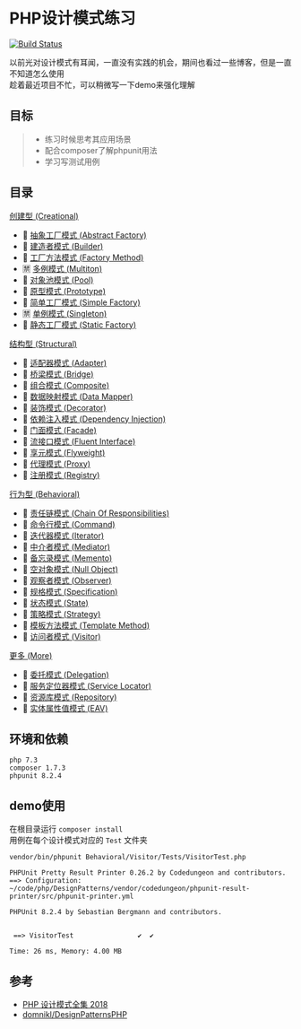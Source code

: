 # PHP设计模式练习
[![Build Status](https://travis-ci.com/qiujiafei123/DesignPatterns.svg?branch=master)](https://travis-ci.com/qiujiafei123/DesignPatterns)  

以前光对设计模式有耳闻，一直没有实践的机会，期间也看过一些博客，但是一直不知道怎么使用  
趁着最近项目不忙，可以稍微写一下demo来强化理解

## 目标
>+ 练习时候思考其应用场景
>+ 配合composer了解phpunit用法
>+ 学习写测试用例

## 目录
[创建型 (Creational)](https://github.com/qiujiafei123/DesignPatterns/tree/master/Creational)
 + :blue_book: [抽象工厂模式 (Abstract Factory)](https://github.com/qiujiafei123/DesignPatterns/tree/master/Creational/AbstractFactory)
 + :blue_book: [建造者模式 (Builder)](https://github.com/qiujiafei123/DesignPatterns/tree/master/Creational/Builder)
 + :blue_book: [工厂方法模式 (Factory Method)](https://github.com/qiujiafei123/DesignPatterns/tree/master/Creational/FactoryMethod)
 + :u7981: [多例模式 (Multiton)](https://github.com/qiujiafei123/DesignPatterns/tree/master/Creational/Multiton)
 + :blue_book: [对象池模式 (Pool)](https://github.com/qiujiafei123/DesignPatterns/tree/master/Creational/Pool)
 + :blue_book: [原型模式 (Prototype)](https://github.com/qiujiafei123/DesignPatterns/tree/master/Creational/Prototype)
 + :blue_book: [简单工厂模式 (Simple Factory)](https://github.com/qiujiafei123/DesignPatterns/tree/master/Creational/SimpleFactory)
 + :u7981: [单例模式 (Singleton)](https://github.com/qiujiafei123/DesignPatterns/tree/master/Creational/Singleton)
 + :blue_book: [静态工厂模式 (Static Factory)](https://github.com/qiujiafei123/DesignPatterns/tree/master/Creational/StaticFactory)
 
 [结构型 (Structural)](https://github.com/qiujiafei123/DesignPatterns/tree/master/Structural)
 + :orange_book: [适配器模式 (Adapter)](https://github.com/qiujiafei123/DesignPatterns/tree/master/Structural/Adapter)
 + :orange_book: [桥梁模式 (Bridge)](https://github.com/qiujiafei123/DesignPatterns/tree/master/Structural/Bridge)
 + :orange_book: [组合模式 (Composite)](https://github.com/qiujiafei123/DesignPatterns/tree/master/Structural/Composite)
 + :orange_book: [数据映射模式 (Data Mapper)](https://github.com/qiujiafei123/DesignPatterns/tree/master/Structural/DataMapper)
 + :orange_book: [装饰模式 (Decorator)](https://github.com/qiujiafei123/DesignPatterns/tree/master/Structural/Decorator)
 + :orange_book: [依赖注入模式 (Dependency Injection)](https://github.com/qiujiafei123/DesignPatterns/tree/master/Structural/DependencyInjection)
 + :orange_book: [门面模式 (Facade)](https://github.com/qiujiafei123/DesignPatterns/tree/master/Structural/Facade)
 + :orange_book: [流接口模式 (Fluent Interface)](https://github.com/qiujiafei123/DesignPatterns/tree/master/Structural/FluentInterface)
 + :orange_book: [享元模式 (Flyweight)](https://github.com/qiujiafei123/DesignPatterns/tree/master/Structural/Flyweight)
 + :orange_book: [代理模式 (Proxy)](https://github.com/qiujiafei123/DesignPatterns/tree/master/Structural/Proxy)
 + :orange_book: [注册模式 (Registry)](https://github.com/qiujiafei123/DesignPatterns/tree/master/Structural/Registry)
 
 [行为型 (Behavioral)](https://github.com/qiujiafei123/DesignPatterns/tree/master/Behavioral)
 + :green_book: [责任链模式 (Chain Of Responsibilities)](https://github.com/qiujiafei123/DesignPatterns/tree/master/Behavioral/ChainOfResponsibilities)
 + :green_book: [命令行模式 (Command)](https://github.com/qiujiafei123/DesignPatterns/tree/master/Behavioral/Command)
 + :green_book: [迭代器模式 (Iterator)](https://github.com/qiujiafei123/DesignPatterns/tree/master/Behavioral/Iterator)
 + :green_book: [中介者模式 (Mediator)](https://github.com/qiujiafei123/DesignPatterns/tree/master/Behavioral/Mediator)
 + :green_book: [备忘录模式 (Memento)](https://github.com/qiujiafei123/DesignPatterns/tree/master/Behavioral/Memento)
 + :green_book: [空对象模式 (Null Object)](https://github.com/qiujiafei123/DesignPatterns/tree/master/Behavioral/NullObject)
 + :green_book: [观察者模式 (Observer)](https://github.com/qiujiafei123/DesignPatterns/tree/master/Behavioral/Observer)
 + :green_book: [规格模式 (Specification)](https://github.com/qiujiafei123/DesignPatterns/tree/master/Behavioral/Specification)
 + :green_book: [状态模式 (State)](https://github.com/qiujiafei123/DesignPatterns/tree/master/Behavioral/State)
 + :green_book: [策略模式 (Strategy)](https://github.com/qiujiafei123/DesignPatterns/tree/master/Behavioral/Strategy)
 + :green_book: [模板方法模式 (Template Method)](https://github.com/qiujiafei123/DesignPatterns/tree/master/Behavioral/TemplateMethod)
 + :green_book: [访问者模式 (Visitor)](https://github.com/qiujiafei123/DesignPatterns/tree/master/Behavioral/Visitor)

 
 [更多 (More)](https://github.com/qiujiafei123/DesignPatterns/tree/master/More)
 + :closed_book: [委托模式 (Delegation)](https://github.com/qiujiafei123/DesignPatterns/tree/master/More/Delegation)
 + :closed_book: [服务定位器模式 (Service Locator)](https://github.com/qiujiafei123/DesignPatterns/tree/master/More/ServiceLocator)
 + :closed_book: [资源库模式 (Repository)](https://github.com/qiujiafei123/DesignPatterns/tree/master/More/Repository)
 + :closed_book: [实体属性值模式 (EAV)](https://github.com/qiujiafei123/DesignPatterns/tree/master/More/EAV)
 


## 环境和依赖
```$xslt
php 7.3
composer 1.7.3
phpunit 8.2.4
```
## demo使用
在根目录运行 `composer install`  
用例在每个设计模式对应的 `Test` 文件夹   
```shell
vendor/bin/phpunit Behavioral/Visitor/Tests/VisitorTest.php 

PHPUnit Pretty Result Printer 0.26.2 by Codedungeon and contributors.
==> Configuration: ~/code/php/DesignPatterns/vendor/codedungeon/phpunit-result-printer/src/phpunit-printer.yml

PHPUnit 8.2.4 by Sebastian Bergmann and contributors.


 ==> VisitorTest                ✔  ✔  

Time: 26 ms, Memory: 4.00 MB
```

## 参考
+ [PHP 设计模式全集 2018](https://learnku.com/docs/php-design-patterns/2018)
+ [domnikl/DesignPatternsPHP](https://github.com/domnikl/DesignPatternsPHP)